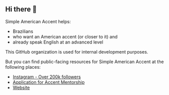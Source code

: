 ## Hi there 👋

Simple American Accent helps:
- Brazilians
- who want an American accent (or closer to it) and
- already speak English at an advanced level

This GitHub organization is used for internal development purposes.

But you can find public-facing resources for Simple American Accent at the following places:

- [Instagram - Over 200k followers](https://www.instagram.com/SimpleAmericanAccent)
- [Application for Accent Mentorship](https://www.simpleamericanaccent.com/mg-mw/?utm_source=saa_github)
- [Website](https://www.SimpleAmericanAccent.com?utm_source=saa_github)
